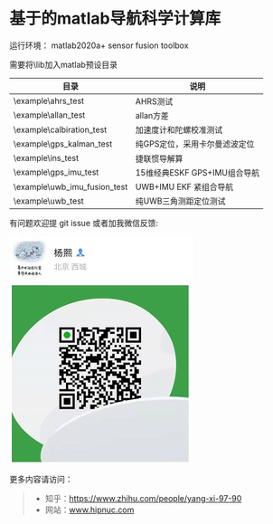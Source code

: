 # 基于的matlab导航科学计算库



运行环境： matlab2020a+ sensor fusion toolbox

需要将\lib加入matlab预设目录

| 目录                         | 说明                          |
| ---------------------------- | ----------------------------- |
| \example\ahrs_test           | AHRS测试                      |
| \example\allan_test          | allan方差                     |
| \example\calbiration_test    | 加速度计和陀螺校准测试        |
| \example\gps_kalman_test     | 纯GPS定位，采用卡尔曼滤波定位 |
| \example\ins_test            | 捷联惯导解算                  |
| \example\gps_imu_test        | 15维经典ESKF GPS+IMU组合导航  |
| \example\uwb_imu_fusion_test | UWB+IMU EKF 紧组合导航        |
| \example\uwb_test            | 纯UWB三角测距定位测试         |



有问题欢迎提 git issue 或者加我微信反馈:

![](img/wechat.png)

更多内容请访问：

> * 知乎：https://www.zhihu.com/people/yang-xi-97-90
> * 网站：www.hipnuc.com

